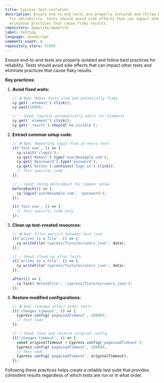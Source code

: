 ```yaml
---
title: Cypress test isolation
description: Ensure end-to-end tests are properly isolated and follow best practices
  for reliability. Tests should avoid side effects that can impact other tests and
  eliminate practices that cause flaky results.
repository: appwrite/appwrite
label: Testing
language: JavaScript
comments_count: 4
repository_stars: 51959
---
```


Ensure end-to-end tests are properly isolated and follow best practices for reliability. Tests should avoid side effects that can impact other tests and eliminate practices that cause flaky results.

**Key practices:**

1. **Avoid fixed waits:**
   ```javascript
   // ❌ Bad: Makes tests slow and potentially flaky
   cy.get('.element').click();
   cy.wait(1000);
   
   // ✅ Good: Cypress automatically waits for elements
   cy.get('.element').click();
   cy.get('.result').should('be.visible');
   ```

2. **Extract common setup code:**
   ```javascript
   // ❌ Bad: Repeating login flow in every test
   it('Test one', () => {
     cy.visit('/login');
     cy.get('#email').type('user@example.com');
     cy.get('#password').type('password');
     cy.get('button').contains('Sign in').click();
     // Test-specific code
   });
   
   // ✅ Good: Using beforeEach for common setup
   beforeEach(() => {
     cy.login('user@example.com', 'password');
   });
   
   it('Test one', () => {
     // Test-specific code only
   });
   ```

3. **Clean up test-created resources:**
   ```javascript
   // ❌ Bad: Files persist between test runs
   it('writes to a file', () => {
     cy.writeFile('cypress/fixtures/users.json', data);
   });
   
   // ✅ Good: Clean up after tests
   it('writes to a file', () => {
     cy.writeFile('cypress/fixtures/users.json', data);
   });
   
   after(() => {
     cy.task('deleteFile', 'cypress/fixtures/users.json');
   });
   ```

4. **Restore modified configurations:**
   ```javascript
   // ❌ Bad: Changes affect other tests
   it('changes timeout', () => {
     Cypress.config('pageLoadTimeout', 20000);
     // Test code
   });
   
   // ✅ Good: Save and restore original config
   it('changes timeout', () => {
     const originalTimeout = Cypress.config('pageLoadTimeout');
     Cypress.config('pageLoadTimeout', 20000);
     // Test code
     Cypress.config('pageLoadTimeout', originalTimeout);
   });
   ```

Following these practices helps create a reliable test suite that provides consistent results regardless of which tests are run or in what order.